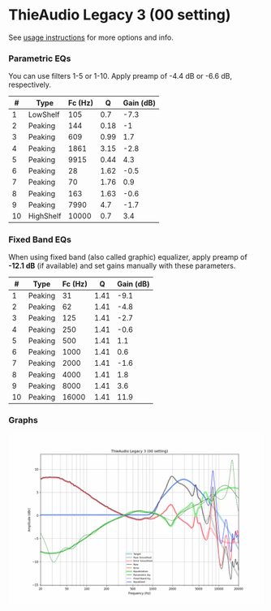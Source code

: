 # ThieAudio Legacy 3 (00 setting)
See [usage instructions](https://github.com/jaakkopasanen/AutoEq#usage) for more options and info.

### Parametric EQs
You can use filters 1-5 or 1-10. Apply preamp of -4.4 dB or -6.6 dB, respectively.

|   # | Type      |   Fc (Hz) |    Q |   Gain (dB) |
|-----|-----------|-----------|------|-------------|
|   1 | LowShelf  |       105 | 0.7  |        -7.3 |
|   2 | Peaking   |       144 | 0.18 |        -1   |
|   3 | Peaking   |       609 | 0.99 |         1.7 |
|   4 | Peaking   |      1861 | 3.15 |        -2.8 |
|   5 | Peaking   |      9915 | 0.44 |         4.3 |
|   6 | Peaking   |        28 | 1.62 |        -0.5 |
|   7 | Peaking   |        70 | 1.76 |         0.9 |
|   8 | Peaking   |       163 | 1.63 |        -0.6 |
|   9 | Peaking   |      7990 | 4.7  |        -1.7 |
|  10 | HighShelf |     10000 | 0.7  |         3.4 |

### Fixed Band EQs
When using fixed band (also called graphic) equalizer, apply preamp of **-12.1 dB** (if available) and set gains manually with these parameters.

|   # | Type    |   Fc (Hz) |    Q |   Gain (dB) |
|-----|---------|-----------|------|-------------|
|   1 | Peaking |        31 | 1.41 |        -9.1 |
|   2 | Peaking |        62 | 1.41 |        -4.8 |
|   3 | Peaking |       125 | 1.41 |        -2.7 |
|   4 | Peaking |       250 | 1.41 |        -0.6 |
|   5 | Peaking |       500 | 1.41 |         1.1 |
|   6 | Peaking |      1000 | 1.41 |         0.6 |
|   7 | Peaking |      2000 | 1.41 |        -1.6 |
|   8 | Peaking |      4000 | 1.41 |         1.8 |
|   9 | Peaking |      8000 | 1.41 |         3.6 |
|  10 | Peaking |     16000 | 1.41 |        11.9 |

### Graphs
![](./ThieAudio%20Legacy%203%20(00%20setting).png)
